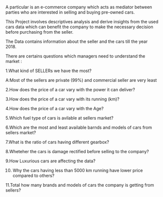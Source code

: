 A particular is an e-commerce company which acts as mediator between parties who are interested in selling and buying pre-owned cars.

This Project involves descriptives analysis and derive insights from the used cars data which can benefit the company to make the necessary decision before purchasing from the seller.

The Data contains information about the seller and the cars till the year 2018.

There are certains questions which managers need to understand the market :

1.What kind of SELLERs we have the most?

A:Most of the sellers are private (99%) and commercial seller are very least

2.How does the price of a car vary with the power it can deliver?

3.How does the price of a car vary with its running (km)?

4.How does the price of a car vary with the Age?

5.Which fuel type of cars is avilable at sellers market?

6.Which are the most and least available barnds and models of cars from sellers market?

7.What is the ratio of cars having different gearbox?

8.Wheteher the cars is damage rectified before selling to the company?

9.How Luxurious cars are affecting the data?

10. Why the cars having less than 5000 km running have lower price compared to others?

11.Total how many brands and models of cars the company is getting from sellers?
